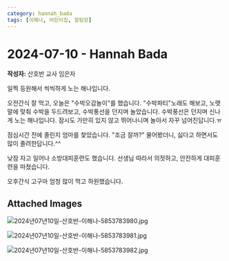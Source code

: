 ```yaml
---
category: hannah_bada
tags: [이해나, 어린이집, 알림장]
---
```


# 2024-07-10 - Hannah Bada

**작성자:** 산호반 교사 임은자  

일찍 등원해서 씩씩하게 노는 해나입니다.

오전간식 잘 먹고, 오늘은 "수박오감놀이"를 했습니다. "수박파티"노래도 해보고, 노랫말에 맞춰 수박을 두드려보고, 수박풍선을 던지며 놀았습니다.  수박풍선은 던지며 신나게 노는 해나입니다. 잠시도 가만히  있지 않고 뛰어나니며 놀아서 자꾸 넘어진답니다.ㅠ

점심시간 전에 졸린지 엄마를 찿았습니다. "조금 잘까?" 물어봤더니, 싫다고 하면서도 많이 졸려한답니다.^^

낮잠 자고 일어나 소방대피훈련도 했습니다. 선생님 따라서 의젓하고, 안전하게 대피훈련을 마쳤습니다.

오후간식 고구마 엄청 많이 먹고 하원했습니다.

## Attached Images
![2024년07년10일-산호반-이해나-5853783980.jpg](d:\Users\hannah\Downloads\kids\photo\2024년07년10일-산호반-이해나-5853783980.jpg)

![2024년07년10일-산호반-이해나-5853783981.jpg](d:\Users\hannah\Downloads\kids\photo\2024년07년10일-산호반-이해나-5853783981.jpg)

![2024년07년10일-산호반-이해나-5853783982.jpg](d:\Users\hannah\Downloads\kids\photo\2024년07년10일-산호반-이해나-5853783982.jpg)

